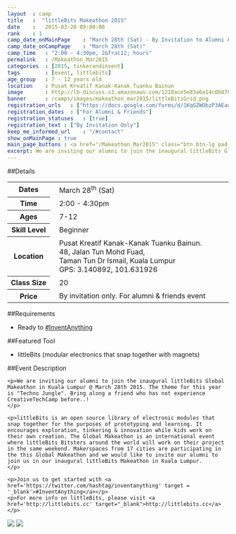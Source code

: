 ```yaml
---
layout	: camp
title 	:  "littleBits Makeathon 2015"
date  	:   2015-03-20 09:00:00
rank    : 1
camp_date_onMainPage 	: "March 28th (Sat) - By Invitation to Alumni & Friends"
camp_date_onCampPage 	: "March 28th (Sat)"
camp_time	: "2:00 - 4:30pm, 2&frac12; hours"
permalink   : /Makeathon_Mar2015
categories  : [2015, tinkerandinvent]
tags    	: [event, littlebits]
age_group 	: 7 - 12 years old
location	: Pusat Kreatif Kanak-Kanak Tuanku Bainun
image		: http://lb-discuss.s3.amazonaws.com/1218ace5e83a6a14c0b870fd19a22ff4b98dd01fa12b.png
banner		: /camps/images/makeathon_mar2015/littleBitsGrid.png
registration_urls	: ["https://docs.google.com/forms/d/1KqGZWObzP3AEagnJFPeNJNtTjT24_MtB0H0Ir3orS5g/viewform"]
registration_dates	: ["For Alumni & Friends"]
registration_statuses	: [true]
registration_text : ["By Invitation Only"]
keep_me_informed_url	: "/#contact"
show_onMainPage : true
main_page_buttons : <a href="/Makeathon_Mar2015" class="btn btn-lg pad-c btn-primary" target="_blank">By Invitation</a>
excerpt: We are inviting our alumni to join the inaugural littleBits Global Makeathon in Kuala Lumpur. The theme for this year is "Techno Jungle". Get ready to &#35;InventAnything
---
```


##Details
<table style="white-space: nowrap">
    <col width="13%">
    <col width="3%">
    <col width="84%">
    <tr>
		<th>Dates</th>
        <td/>
		<td style='padding:5px 10px 5px 5px'>March 28<sup>th</sup> (Sat)</td>
	</tr>
    <tr>
		<th>Time</th>
        <td/>
		<td style='padding:5px 10px 5px 5px'>2:00 - 4:30pm</td>
	</tr>
	<tr>
		<th>Ages</th>
        <td/>
		<td style='padding:5px 10px 5px 5px'>7-12</td>
	</tr>
	<tr>
		<th>Skill Level</th>
        <td/>
		<td style='padding:5px 10px 5px 5px'>Beginner</td>
	</tr>	
	<tr>
		<th>Location</th>
        <td/>
		<td style='padding:5px 10px 5px 5px'>Pusat Kreatif Kanak-Kanak Tuanku Bainun. <br/>48, Jalan Tun Mohd Fuad, <br/>Taman Tun Dr Ismail, Kuala Lumpur <br> GPS: 3.140892, 101.631926
</td>
	</tr>
	<tr>
		<th>Class Size</th>
        <td/>
		<td style='padding:5px 10px 5px 5px'> 20 </td>
	</tr>
    <tr>
		<th>Price</th>
        <td/>
		<td style='padding:5px 10px 5px 5px'>By invitation only. For alumni & friends event</td>
	</tr>
</table>

##Requirements
* Ready to <a href='https://twitter.com/hashtag/inventanything' target = '_blank'>#InventAnything</a>

##Featured Tool
* littleBits (modular electronics that snap together with magnets)

##Event Description
<div class="row">
<div class="col-md-8">

    <p>We are inviting our alumni to join the inaugural littleBits Global Makeathon in Kuala Lumpur @ March 28th 2015. The theme for this year is "Techno Jungle". Bring along a friend who has not experience CreativeTechCamp before..!
    </p>

	<p>littleBits is an open source library of electronic modules that snap together for the purposes of prototyping and learning. It encourages exploration, tinkering & innovation while kids work on their own creation. The Global Makeathon is an international event where littleBits Bitsters around the world will work on their project in the same weekend. Makerspaces from 17 cities are participating in the this Global Makeathon and we would like to invite our alumni to join us in our inaugural littleBits Makeathon in Kuala Lumpur.
	</p>

	<p>Join us to get started with <a href='https://twitter.com/hashtag/inventanything' target = '_blank'>#InventAnything</a></p>
    <p>For more info on littleBits, please visit <a href='http://littlebits.cc' target="_blank">http://littlebits.cc</a></p>
</div>

<div class="col-md-4">
	<img class="pad img-responsive ctc-camp-imgs" src="https://v.cdn.vine.co/r/avatars/147F3A7C701136904289969922048_361a753d843.0.0.jpg?versionId=OcPQEAcwWFmQGzmrVioxHvDlV5DTGrJl"/>
	<img class="pad img-responsive ctc-camp-imgs" src="http://lb-discuss.s3.amazonaws.com/1218ace5e83a6a14c0b870fd19a22ff4b98dd01fa12b.png"/>
</div>

</div>
